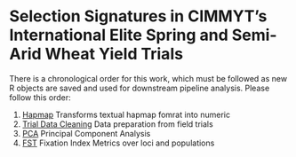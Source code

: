 # Selection Signatures in CIMMYT’s International Elite Spring and Semi-Arid Wheat Yield Trials

There is a chronological order for this work, which must be followed as new R objects are saved and used for downstream pipeline analysis. Please follow this order:

1. [Hapmap](hapmap)  Transforms textual hapmap fomrat into numeric
2. [Trial Data Cleaning](trial_data_cleaning) Data preparation from field trials
3. [PCA](PCA) Principal Component Analysis
4. [FST](FST) Fixation Index Metrics over loci and populations
